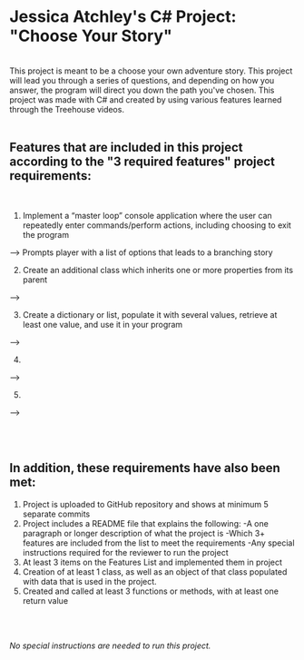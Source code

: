  # Jessica Atchley's C# Project: "Choose Your Story"
<br>
 This project is meant to be a choose your own adventure story. This project will lead you through a series of questions, and depending on how you answer, the program will direct you down the path you've chosen. This project was made with C# and created by using various features learned through the Treehouse videos.
<br>
<br>

## Features that are included in this project according to the "3 required features" project requirements:
<br>

1. Implement a “master loop” console application where the user can repeatedly enter commands/perform actions, including choosing to exit the program

  --> Prompts player with a list of options that leads to a branching story

2. Create an additional class which inherits one or more properties from its parent

--> 

3. Create a dictionary or list, populate it with several values, retrieve at least one value, and use it in your program

--> 

4. 

--> 

5. 

--> 

<br>
<br>

## In addition, these requirements have also been met:

1. Project is uploaded to GitHub repository and shows at minimum 5 separate commits
2. Project includes a README file that explains the following:
-A one paragraph or longer description of what the project is
-Which 3+ features are included from the list to meet the requirements
-Any special instructions required for the reviewer to run the project
3. At least 3 items on the Features List and implemented them in project
4. Creation of at least 1 class, as well as an object of that class populated with data that is used in the project.
5. Created and called at least 3 functions or methods, with at least one return value
<br>
<br>


*No special instructions are needed to run this project.*